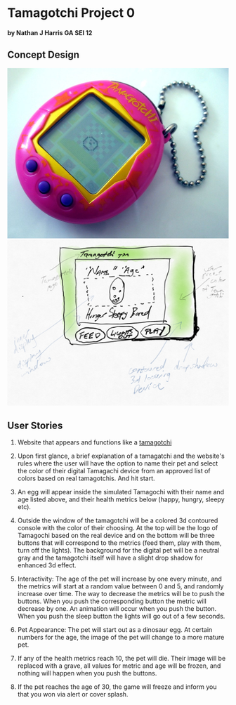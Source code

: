 
# Tamagotchi Project 0 
#### by Nathan J Harris GA SEI 12

## Concept Design


![inspo image](/concept-images/Tamagotchi_0124_ubt.jpg)
![concept image](/concept-images/Tamagotchi-Concept-1.0.jpg)


## User Stories
 
 1.  Website that appears and functions like a [tamagotchi](https://en.wikipedia.org/wiki/Tamagotchi)

2.  Upon first glance, a brief explanation of a tamagatchi and the website's rules where the user will have the option to name their pet and select the color of their digital Tamagachi device from an approved list of colors based on real tamagotchis.  And hit start.  

3.   An egg will appear inside the simulated Tamagochi with their name and age listed above, and their health metrics below (happy, hungry, sleepy etc).  

4.   Outside the window of the tamagotchi will be a colored 3d contoured console with the color of their choosing.  At the top will be the logo of Tamagochi based on the real device and on the bottom will be three buttons that will correspond to the metrics (feed them, play with them, turn off the lights).  The background for the digital pet will be a neutral gray and the tamagotchi itself will have a slight drop shadow for enhanced 3d effect.  

5.   Interactivity:  The age of the pet will increase by one every minute, and the metrics will start at a random value between 0 and 5, and randomly increase over time.  The way to decrease the metrics will be to push the buttons.  When you push the corresponding button the metric will  decrease by one.  An animation will occur when you push the button.  When you push the sleep button the lights will go out of a few seconds.  

6.   Pet Appearance:  The pet will start out as a dinosaur egg.  At certain numbers for the age, the image of the pet will change to a more mature pet.

7.  If any of the health metrics reach 10, the pet will die.  Their image will be replaced with a grave, all values for metric and age will be frozen, and nothing will happen when you push the buttons.  

8.  If the pet reaches the age of 30, the game will freeze and inform you that you won via alert or cover splash.  




